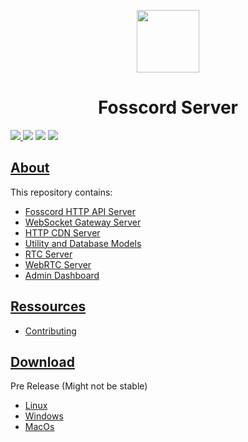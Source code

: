 <p align="center">
  <img width="100" src="https://raw.githubusercontent.com/fosscord/fosscord/master/assets/logo_big_transparent.png" />
</p>
<h1 align="center">Fosscord Server</h1>

<p>
  <a href="https://discord.gg/ZrnGQP6p3d">
    <img src="https://img.shields.io/discord/806142446094385153?color=7489d5&logo=discord&logoColor=ffffff" />
  </a>
  <img src="https://img.shields.io/static/v1?label=Status&message=Development&color=blue">
  <a title="Crowdin" target="_blank" href="https://translate.fosscord.com/"><img src="https://badges.crowdin.net/fosscord/localized.svg"></a>
   <a href="https://opencollective.com/fosscord">
    <img src="https://opencollective.com/fosscord/tiers/badge.svg">
  </a>
</p>

## [About](https://fosscord.com)

This repository contains:

-   [Fosscord HTTP API Server](https://github.com/fosscord/fosscord-server/tree/master/api)
-   [WebSocket Gateway Server](https://github.com/fosscord/fosscord-server/tree/master/gateway)
-   [HTTP CDN Server](https://github.com/fosscord/fosscord-server/tree/master/cdn)
-   [Utility and Database Models](https://github.com/fosscord/fosscord-server/tree/master/util)
-   [RTC Server](https://github.com/fosscord/fosscord-server/tree/master/rtc)
-   [WebRTC Server](https://github.com/fosscord/fosscord-server/tree/master/webrtc)
-   [Admin Dashboard](https://github.com/fosscord/fosscord-server/tree/master/dashboard)

## [Ressources](https://docs.fosscord.com/resources/)

-   [Contributing](https://docs.fosscord.com/contributing/)

## [Download](https://github.com/fosscord/fosscord-server/releases)
   Pre Release (Might not be stable)
-  [Linux](https://github.com/fosscord/fosscord-server/releases/download/v0.0.1/fosscord-server-linux.tgz)
-  [Windows](https://github.com/fosscord/fosscord-server/releases/download/v0.0.1/fosscord-server-windows.exe)
-  [MacOs](https://github.com/fosscord/fosscord-server/releases/download/v0.0.1/fosscord-server-macos.app.tgz)
